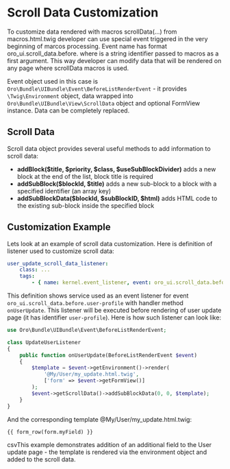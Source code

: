 <a id="bundle-docs-platform-ui-bundle-scroll-data"></a>

# Scroll Data Customization

To customize data rendered with macros scrollData(…) from macros.html.twig developer can use special event
triggered in the very beginning of marcos processing. Event name has format oro_ui.scroll_data.before.<dataTarget>
where <dataTarget> is a string identifier passed to macros as a first argument. This way developer can modify
data that will be rendered on any page where scrollData macros is used.

Event object used in this case is `Oro\Bundle\UIBundle\Event\BeforeListRenderEvent` - it provides `\Twig\Environment`
object, data wrapped into `Oro\Bundle\UIBundle\View\ScrollData` object and optional FormView instance. Data can be
completely replaced.

## Scroll Data

Scroll data object provides several useful methods to add information to scroll data:

- **addBlock($title, $priority, $class, $useSubBlockDivider)** adds a new block at the end of the list, block title is required
- **addSubBlock($blockId, $title)** adds a new sub-block to a block with a specified identifier (an array key)
- **addSubBlockData($blockId, $subBlockID, $html)** adds HTML code to the existing sub-block inside the specified block

## Customization Example

Lets look at an example of scroll data customization. Here is definition of listener used to customize scroll data:

```yaml
user_update_scroll_data_listener:
    class: ...
    tags:
        - { name: kernel.event_listener, event: oro_ui.scroll_data.before.user-profile, method: onUserUpdate }
```

This definition shows service used as an event listener for event `oro_ui.scroll_data.before.user-profile` with handler method `onUserUpdate`. This listener will be executed before rendering of user update page (it has identifier `user-profile`). Here is how such listener can look like:

```php
use Oro\Bundle\UIBundle\Event\BeforeListRenderEvent;

class UpdateUserListener
{
    public function onUserUpdate(BeforeListRenderEvent $event)
    {
        $template = $event->getEnvironment()->render(
            '@My/User/my_update.html.twig',
            ['form' => $event->getFormView()]
        );
        $event->getScrollData()->addSubBlockData(0, 0, $template);
    }
}
```

And the corresponding template @My/User/my_update.html.twig:

```none
{{ form_row(form.myField) }}
```

csvThis example demonstrates addition of an additional field to the User update page - the template is rendered via the environment object
and added to the scroll data.
